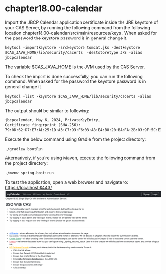 # chapter18.00-calendar #

Import the JBCP Calendar application certificate inside the JRE keystore of your CAS Server, by running the following command from the following location chapter18.00-calendar/src/main/resources/keys . When asked for the password the keystore password is in general change it.

```shell
keytool -importkeystore -srckeystore tomcat.jks -destkeystore $CAS_JAVA_HOME/lib/security/cacerts  -deststoretype JKS -alias jbcpcalendar 
```
The variable $CAS_JAVA_HOME is the JVM used by the CAS Server.

To check the import is done successfully, you can run the following command. When asked for the password the keystore password is in general change it.

```shell
keytool -list -keystore $CAS_JAVA_HOME/lib/security/cacerts -alias jbcpcalendar
```

The output should be similar to following:

```shell
jbcpcalendar, May 6, 2024, PrivateKeyEntry, 
Certificate fingerprint (SHA-256): 79:0D:62:D7:E7:A1:25:1D:A3:C7:93:F6:03:A8:E4:B8:20:BA:FA:2B:03:9F:5C:E3:5D:6C:61:A5:6F:CD:83:57
```


Execute the below command using Gradle from the project directory:
```shell
./gradlew bootRun
```

Alternatively, if you're using Maven, execute the following command from the project directory:

```shell
./mvnw spring-boot:run
```

To test the application, open a web browser and navigate to:
[https://localhost:8443/](https://localhost:8443/)
![img.png](docs/img.png)







